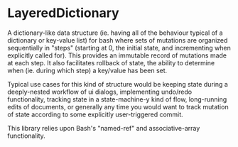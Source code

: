# LayeredDictionary
A dictionary-like data structure (ie. having all of the behaviour typical of a dictionary or key-value list) for bash where sets of mutations are organized sequentially in "steps" (starting at 0, the initial state, and incrementing when explicitly called for).  This provides an immutable record of mutations made at each step.  It also facilitates rollback of state, the ability to determine when (ie. during which step) a key/value has been set.

Typical use cases for this kind of structure would be keeping state during a deeply-nested workflow of ui dialogs, implementing undo/redo functionality, tracking state in a state-machine-y kind of flow, long-running edits of documents, or generally any time you would want to track mutation of state according to some explicitly user-triggered commit.

This library relies upon Bash's "named-ref" and associative-array functionality.
